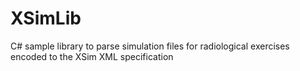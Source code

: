 # XSimLib
C# sample library to parse simulation files for radiological exercises encoded to the XSim XML specification
